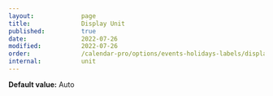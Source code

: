 ```yaml
---
layout:             page
title:              Display Unit
published:          true
date:               2022-07-26
modified:           2022-07-26
order:              /calendar-pro/options/events-holidays-labels/display-unit
internal:           unit
---
```

**Default value:** Auto
